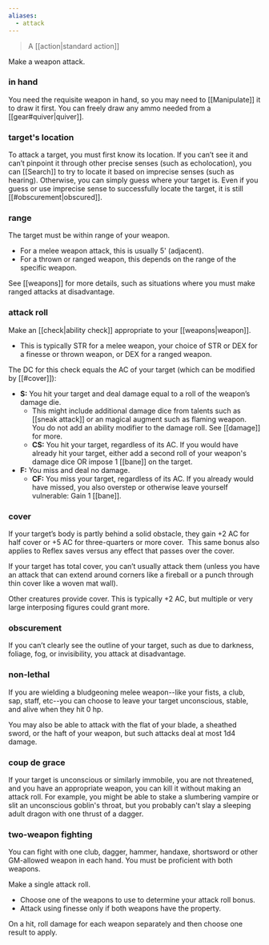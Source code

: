 ```yaml
---
aliases:
  - attack
---
```


> A [[action|standard action]]

Make a weapon attack. 

### in hand

You need the requisite weapon in hand, so you may need to [[Manipulate]] it to draw it first. You can freely draw any ammo needed from a [[gear#quiver|quiver]].

### target's location

To attack a target, you must first know its location. If you can’t see it and can’t pinpoint it through other precise senses (such as echolocation), you can [[Search]] to try to locate it based on imprecise senses (such as hearing). Otherwise, you can simply guess where your target is. Even if you guess or use imprecise sense to successfully locate the target, it is still [[#obscurement|obscured]].

### range

The target must be within range of your weapon. 

* For a melee weapon attack, this is usually 5' (adjacent). 
* For a thrown or ranged weapon, this depends on the range of the specific weapon.

See [[weapons]] for more details, such as situations where you must make ranged attacks at disadvantage.

### attack roll  

Make an [[check|ability check]] appropriate to your [[weapons|weapon]]. 

* This is typically STR for a melee weapon, your choice of STR or DEX for a finesse or thrown weapon, or DEX for a ranged weapon. 

The DC for this check equals the AC of your target (which can be modified by [[#cover]]):

- **S:** You hit your target and deal damage equal to a roll of the weapon’s damage die.  
	* This might include additional damage dice from talents such as [[sneak attack]] or an magical augment such as flaming weapon. You do not add an ability modifier to the damage roll. See [[damage]] for more.
	- **CS:** You hit your target, regardless of its AC. If you would have already hit your target, either add a second roll of your weapon's damage dice OR impose 1 [[bane]] on the target.
- **F:** You miss and deal no damage.
    - **CF:** You miss your target, regardless of its AC. If you already would have missed, you also overstep or otherwise leave yourself vulnerable: Gain 1 [[bane]].
    
### cover

If your target’s body is partly behind a solid obstacle, they gain +2 AC for half cover or +5 AC for three-quarters or more cover.  This same bonus also applies to Reflex saves versus any effect that passes over the cover. 

If your target has total cover, you can’t usually attack them (unless you have an attack that can extend around corners like a fireball or a punch through thin cover like a woven mat wall). 

Other creatures provide cover. This is typically +2 AC, but multiple or very large interposing figures could grant more.

### obscurement

If you can’t clearly see the outline of your target, such as due to darkness, foliage, fog, or invisibility, you attack at disadvantage.

### non-lethal

If you are wielding a bludgeoning melee weapon--like your fists, a club, sap, staff, etc--you can choose to leave your target unconscious, stable, and alive when they hit 0 hp.  

You may also be able to attack with the flat of your blade, a sheathed sword, or the haft of your weapon, but such attacks deal at most 1d4 damage.

### coup de grace

If your target is unconscious or similarly immobile, you are not threatened, and you have an appropriate weapon, you can kill it without making an attack roll. For example, you might be able to stake a slumbering vampire or slit an unconscious goblin's throat, but you probably can't slay a sleeping adult dragon with one thrust of a dagger.

### two-weapon fighting

You can fight with one club, dagger, hammer, handaxe, shortsword or other GM-allowed weapon in each hand. You must be proficient with both weapons.

Make a single attack roll.

* Choose one of the weapons to use to determine your attack roll bonus.
* Attack using finesse only if both weapons have the property. 

On a hit, roll damage for each weapon separately and then choose one result to apply.
